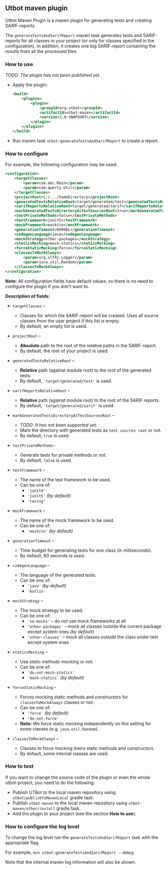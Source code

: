 ## Utbot maven plugin

Utbot Maven Plugin is a maven plugin for generating tests and creating SARIF-reports.

The `generateTestsAndSarifReport` maven task generates tests and SARIF-reports for all classes in your project (or only for classes specified in the configuration).
In addition, it creates one big SARIF-report containing the results from all the processed files.


### How to use

_TODO: The plugin has not been published yet._

- Apply the plugin:
  ```XML
  <build>
      <plugins>
          <plugin>
              <groupId>org.utbot</groupId>
              <artifactId>utbot-maven</artifactId>
              <version>1.0-SNAPSHOT</version>
          </plugin>
      </plugins>
  </build>
  ```

- Run maven task `utbot:generateTestsAndSarifReport` to create a report.


### How to configure

For example, the following configuration may be used:

```XML
<configuration>
    <targetClasses>
        <param>com.abc.Main</param>
        <param>com.qwerty.Util</param>
    </targetClasses>
    <projectRoot>C:/.../SomeDirectory</projectRoot>
    <generatedTestsRelativeRoot>target/generated/test</generatedTestsRelativeRoot>
    <sarifReportsRelativeRoot>target/generated/sarif</sarifReportsRelativeRoot>
    <markGeneratedTestsDirectoryAsTestSourcesRoot>true</markGeneratedTestsDirectoryAsTestSourcesRoot>
    <testPrivateMethods>false</testPrivateMethods>
    <testFramework>junit5</testFramework>
    <mockFramework>mockito</mockFramework>
    <generationTimeout>60000L</generationTimeout>
    <codegenLanguage>java</codegenLanguage>
    <mockStrategy>other-packages</mockStrategy>
    <staticsMocking>mock-statics</staticsMocking>
    <forceStaticMocking>force</forceStaticMocking>
    <classesToMockAlways>
        <param>org.slf4j.Logger</param>
        <param>java.util.Random</param>
    </classesToMockAlways>
</configuration>
```

**Note:** All configuration fields have default values, so there is no need to configure the plugin if you don't want to.

**Description of fields:**
- `targetClasses` &ndash;
    - Classes for which the SARIF-report will be created.
      Uses all source classes from the user project if this list is empty.
    - By default, an empty list is used.

- `projectRoot` &ndash;
    - **Absolute** path to the root of the relative paths in the SARIF-report.
    - By default, the root of your project is used.

- `generatedTestsRelativeRoot` &ndash;
    - **Relative** path (against module root) to the root of the generated tests.
    - By default, `'target/generated/test'` is used.

- `sarifReportsRelativeRoot` &ndash;
    - **Relative** path (against module root) to the root of the SARIF reports.
    - By default, `'target/generated/sarif'` is used.

- `markGeneratedTestsDirectoryAsTestSourcesRoot` &ndash;
    - _TODO: It has not been supported yet._
    - Mark the directory with generated tests as `test sources root` or not.
    - By default, `true` is used.

- `testPrivateMethods`&ndash;
    - Generate tests for private methods or not.
    - By default, `false` is used.

- `testFramework` &ndash;
    - The name of the test framework to be used.
    - Can be one of:
        - `'junit4'`
        - `'junit5'` _(by default)_
        - `'testng'`

- `mockFramework` &ndash;
    - The name of the mock framework to be used.
    - Can be one of:
        - `'mockito'` _(by default)_

- `generationTimeout` &ndash;
    - Time budget for generating tests for one class (in milliseconds).
    - By default, 60 seconds is used.

- `codegenLanguage` &ndash;
    - The language of the generated tests.
    - Can be one of:
        - `'java'` _(by default)_
        - `'kotlin'`

- `mockStrategy` &ndash;
    - The mock strategy to be used.
    - Can be one of:
        - `'no-mocks'` &ndash; do not use mock frameworks at all
        - `'other-packages'` &ndash; mock all classes outside the current package except system ones _(by default)_
        - `'other-classes'` &ndash; mock all classes outside the class under test except system ones

- `staticsMocking` &ndash;
    - Use static methods mocking or not.
    - Can be one of:
        - `'do-not-mock-statics'`
        - `'mock-statics'` _(by default)_

- `forceStaticMocking` &ndash;
    - Forces mocking static methods and constructors for `classesToMockAlways` classes or not.
    - Can be one of:
        - `'force'` _(by default)_
        - `'do-not-force'`
    - **Note:** We force static mocking independently on this setting for some classes (e.g. `java.util.Random`).

- `classesToMockAlways` &ndash;
    - Classes to force mocking theirs static methods and constructors.
    - By default, some internal classes are used.


### How to test

If you want to change the source code of the plugin or even the whole utbot-project,
you need to do the following:
- Publish UTBot to the local maven repository using `utbot/publishToMavenLocal` gradle task.
- Publish `utbot-maven` to the local maven repository using `utbot-maven/other/install` gradle task.
- Add the plugin to your project (see the section __How to use__).

### How to configure the log level

To change the log level run the `generateTestsAndSarifReport` task with the appropriate flag.

For example, `mvn utbot:generateTestsAndSarifReport --debug`

Note that the internal maven log information will also be shown.
